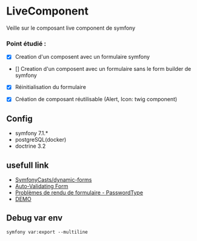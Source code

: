 # LiveComponent

Veille sur le composant live component de symfony
### Point étudié :

- [x] Creation d'un composent avec un formulaire symfony
- [] Creation d'un composent avec un formulaire sans le form builder de symfony
- [x] Réinitialisation du formulaire
- [x] Création de composant réutilisable (Alert, Icon: twig component)


## Config
- symfony 7.1.*
- postgreSQL(docker)
- doctrine 3.2

## usefull link

- [SymfonyCasts/dynamic-forms](https://github.com/SymfonyCasts/dynamic-forms)
- [Auto-Validating Form](https://ux.symfony.com/demos/live-component/auto-validating-form)
- [Problèmes de rendu de formulaire - PasswordType](https://symfony.com/bundles/ux-live-component/current/index.html#form-rendering-problems)
- [DEMO](https://ux.symfony.com/demos)

## Debug var env

``symfony var:export --multiline ``
